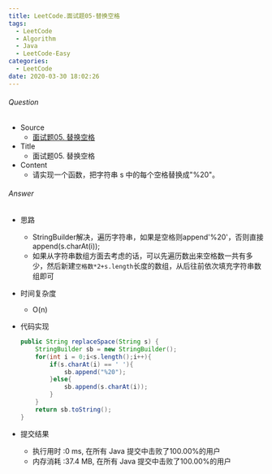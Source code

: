 ```yaml
---
title: LeetCode.面试题05-替换空格
tags:
  - LeetCode
  - Algorithm
  - Java
  - LeetCode-Easy
categories:
  - LeetCode
date: 2020-03-30 18:02:26
---
```

###### Question
- Source
	- [面试题05. 替换空格](https://leetcode-cn.com/problems/ti-huan-kong-ge-lcof/) 
- Title
	- 面试题05. 替换空格 
- Content
	- 请实现一个函数，把字符串 s 中的每个空格替换成"%20"。 
<!--more-->

###### Answer
- 思路
	- StringBuilder解决，遍历字符串，如果是空格则append'%20'，否则直接append(s.charAt(i));
	- 如果从字符串数组方面去考虑的话，可以先遍历数出来空格数一共有多少，然后新建`空格数*2+s.length`长度的数组，从后往前依次填充字符串数组即可
- 时间复杂度
	- O(n) 	
- 代码实现

	```Java
	public String replaceSpace(String s) {
        StringBuilder sb = new StringBuilder();
        for(int i = 0;i<s.length();i++){
            if(s.charAt(i) == ' '){
                sb.append("%20");
            }else{
                sb.append(s.charAt(i));
            }
        }
        return sb.toString();
    }
	```
- 提交结果
	- 执行用时 :0 ms, 在所有 Java 提交中击败了100.00%的用户
	- 内存消耗 :37.4 MB, 在所有 Java 提交中击败了100.00%的用户 
